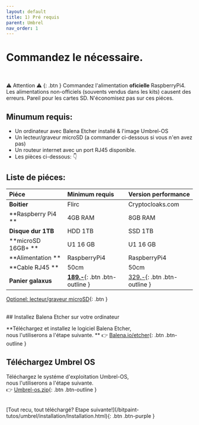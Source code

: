 ```yaml
---
layout: default
title: 1) Pré requis
parent: Umbrel
nav_order: 1
---
```



# Commandez le nécessaire. 
<br>


⚠️ Attention ⚠️
{: .btn }
Commandez l'alimentation **oficielle** RaspberryPi4.<br>
Les alimentations non-officiels (souvents vendus dans les kits) causent des erreurs.
Pareil pour les cartes SD. N'économisez pas sur ces piéces.<br>
## Minumum requis:
- Un ordinateur avec Balena Etcher installé & l'image Umbrel-OS
- Un lecteur/graveur microSD (a commander ci-dessous si vous n'en avez pas)
- Un routeur internet avec un port RJ45 disponible.
- Les pièces ci-dessous: 👇

## Liste de piéces:
| Piéce        | Minimum requis | Version performance |
|:-------------|:------------------|:------ |
| **Boitier**  | Flirc   | Cryptocloaks.com |
| **Raspberry Pi4 ** | 4GB RAM			   | 8GB RAM |
| **Disque dur 1TB** | HDD 1TB   | SSD 1TB   |
| **microSD 16GB+ **| U1 16 GB    | U1 16 GB   |
| **Alimentation **    | RaspberryPi4 | RaspberryPi4  |
| **Cable RJ45  **   | 50cm | 50cm |
| **Panier galaxus**     | [**189.-**](https://www.balena.io/etcher/){: .btn .btn-outline } | [329.-](https://github.com/getumbrel/umbrel-os/releases/download/v0.3.2/umbrel-os-v0.3.2.zip){: .btn .btn-outline }  |

[Optionel: lecteur/graveur microSD](https://www.galaxus.ch/fr/s1/product/sandisk-lecteur-usb-microsd-mobilemate-usb-30-lecteurs-de-cartes-9638318){: .btn }

<br>
## Installez Balena Etcher sur votre ordinateur

**Téléchargez et installez le logiciel Balena Etcher, <br>nous l'utiliserons a l'étape suivante. **
👉 [Balena.io/etcher](https://www.balena.io/etcher/ ){: .btn .btn-outline }
<br>
## Téléchargez Umbrel OS 
Téléchargez le systéme d'exploitation Umbrel-OS, <br>nous l'utiliserons a l'étape suivante.<br>
👉 [Umbrel-os.zip](https://github.com/getumbrel/umbrel-os/releases/download/v0.3.2/umbrel-os-v0.3.2.zip ){: .btn .btn-outline }


<br>
[Tout recu, tout téléchargé? Etape suivante!](/bitpaint-tutos/umbrel/installation/Installation.html){: .btn .btn-purple }